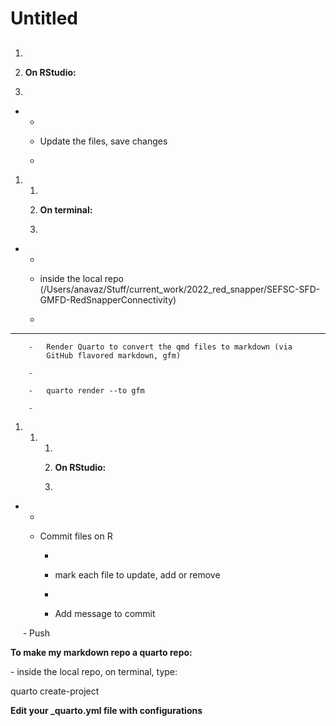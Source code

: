 Untitled
================

## 

1.  

2.  **On RStudio:**

3.  

  

-   -   

    -   Update the files, save changes

    -   

  

1.  1.  

    2.  **On terminal:**

    3.  

  

-   -   

    -   inside the local repo
        (/Users/anavaz/Stuff/current_work/2022_red_snapper/SEFSC-SFD-GMFD-RedSnapperConnectivity)

    -   

  

-   -   -   

        -   Render Quarto to convert the qmd files to markdown (via
            GitHub flavored markdown, gfm)

        -   

        -   quarto render --to gfm  

        -   

  

1.  1.  1.  

        2.  **On RStudio:**

        3.  

  

-   -   

    -   Commit files on R 

        -   

        -   mark each file to update, add or remove

        -   

        -   Add message to commit

     - Push

**To make my markdown repo a quarto repo:**

\- inside the local repo, on terminal, type:

quarto create-project

**Edit your \_quarto.yml file with configurations**
